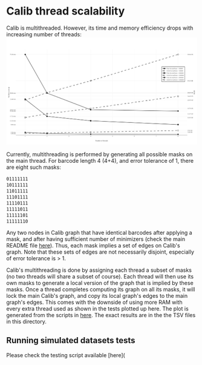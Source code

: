 # Calib thread scalability
Calib is multithreaded. However, its time and memory efficiency drops with increasing number of threads:
![Calib thread scalability plot](scalability_plots.svg)

Currently, multithreading is performed by generating all possible masks on the main thread. 
For barcode length 4 (4+4), and error tolerance of 1, there are eight such masks:
```
01111111
10111111
11011111
11101111
11110111 
11111011 
11111101 
11111110 
```
Any two nodes in Calib graph that have identical barcodes after applying a mask, and after having sufficient number of minimizers (check the main README file [here](../../README.md)).
Thus, each mask implies a set of edges on Calib's graph.
Note that these sets of edges are not necessarily disjoint, especially of error tolerance is > 1.

Calib's multithreading is done by assigning each thread a subset of masks (no two threads will share a subset of course).
Each thread will then use its own masks to generate a local version of the graph that is implied by these masks.
Once a thread completes computing its graph on all its masks, it will lock the main Calib's graph, and copy its local graph's edges to the main graph's edges.
This comes with the downside of using more RAM with every extra thread used as shown in the tests plotted up here.
The plot is generated from the scripts in [here](../../slurm_scripts/).
The exact results are in the the TSV files in this directory.

## Running simulated datasets tests

Please check the testing script available [here](